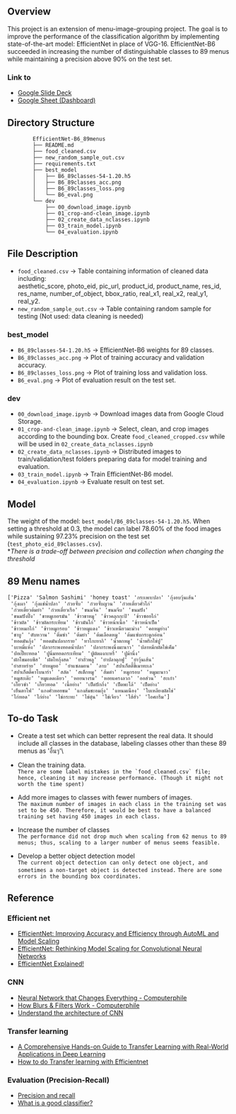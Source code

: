 ## **Overview**

This project is an extension of menu-image-grouping project. The goal is to improve the performance of the classification algorithm by implementing state-of-the-art model: EfficientNet in place of VGG-16. EfficientNet-B6 succeeded in increasing the number of distinguishable classes to 89 menus while maintaining a precision above 90% on the test set.

### Link to
-   [Google Slide Deck](https://docs.google.com/presentation/d/1_F3VSmzPyqRwha-iKuc1wi_81Ia--21MHBd410eCf8k/edit?usp=sharing)
-   [Google Sheet (Dashboard)](https://docs.google.com/spreadsheets/d/1bbqNpecLwyRiyXTifPtHHLRhhv4npazowSRgZvpEmlY/edit?usp=sharing)


## **Directory Structure**


```
        EfficientNet-B6_89menus
        ├── README.md
        ├── food_cleaned.csv
        ├── new_random_sample_out.csv
        ├── requirements.txt
        ├── best_model
        │   ├── B6_89classes-54-1.20.h5
        │   ├── B6_89classes_acc.png
        │   ├── B6_89classes_loss.png
        │   └── B6_eval.png
        └── dev
            ├── 00_download_image.ipynb
            ├── 01_crop-and-clean_image.ipynb
            ├── 02_create_data_nclasses.ipynb
            ├── 03_train_model.ipynb
            └── 04_evaluation.ipynb
```

## File Description
-   `food_cleaned.csv` -> Table containing information of cleaned data including: \
aesthetic_score, photo_eid, pic_url, product_id, product_name, res_id, res_name, number_of_object, bbox_ratio, real_x1, real_x2, real_y1, real_y2.
-   `new_random_sample_out.csv` -> Table containing random sample for testing (Not used: data cleaning is needed)

### best_model
-   `B6_89classes-54-1.20.h5` -> EfficientNet-B6 weights for 89 classes. 
-   `B6_89classes_acc.png` -> Plot of training accuracy and validation accuracy.
-   `B6_89classes_loss.png` -> Plot of training loss and validation loss.
-   `B6_eval.png` -> Plot of evaluation result on the test set.

### dev
-   `00_download_image.ipynb` -> Download images data from Google Cloud Storage.
-   `01_crop-and-clean_image.ipynb` -> Select, clean, and crop images according to the bounding box. Create `food_cleaned_cropped.csv` while will be used in `02_create_data_nclasses.ipynb`
-   `02_create_data_nclasses.ipynb` -> Distributed images to train/validation/test folders preparing data for model training and evaluation.
-   `03_train_model.ipynb` -> Train EfficientNet-B6 model.
-   `04_evaluation.ipynb` -> Evaluate result on test set.

## Model

The weight of the model: `best_model/B6_89classes-54-1.20.h5`. When setting a threshold at 0.3, the model can label 78.60% of the food images while sustaining 97.23% precision on the test set (`test_photo_eid_89classes.csv`).\
**There is a trade-off between precision and collection when changing the threshold*

## 89 Menu names

```
['Pizza' 'Salmon Sashimi' 'honey toast' 'กระเพาะปลา' 'กุ้งอบวุ้นเส้น'
 'กุ้งเผา' 'กุ้งแช่น้ำปลา' 'ก๋วยจั๊บ' 'ก๋วยจั๊บญวน' 'ก๋วยเตี๋ยวคั่วไก่'
 'ก๋วยเตี๋ยวต้มยำ' 'ก๋วยเตี๋ยวเรือ' 'ขนมจีน' 'ขนมจีบ' 'ขนมปัง'
 'ขนมปังปิ้ง' 'ขาหมูเยอรมัน' 'ข้าวขาหมู' 'ข้าวคลุกกะปิ' 'ข้าวซอยไก่'
 'ข้าวผัด' 'ข้าวผัดกระเทียม' 'ข้าวมันไก่' 'ข้าวหน้าเนื้อ' 'ข้าวหน้าเป็ด'
 'ข้าวหมกไก่' 'ข้าวหมูกรอบ' 'ข้าวหมูแดง' 'ข้าวเหนียวมะม่วง' 'คอหมูย่าง'
 'ชาบู' 'ตับหวาน' 'ติ่มซำ' 'ต้มยำ' 'ต้มเลือดหมู' 'ต้มแซ่บกระดูกอ่อน'
 'ทอดมันกุ้ง' 'ทอดมันปลากราย' 'ทาโกะยากิ' 'น้ำตกหมู' 'น้ำพริกไข่ปู'
 'บะหมี่แห้ง' 'ปลากระพงทอดน้ำปลา' 'ปลากระพงนึ่งมะนาว' 'ปลาหมึกผัดไข่เค็ม'
 'ปอเปี๊ยะทอด' 'ปูนิ่มทอดกระเทียม' 'ปูผัดผงกะหรี่' 'ปูม้านึ่ง'
 'ผักโขมอบชีส' 'ผัดไทกุ้งสด' 'ยำถั่วพลู' 'ยำปลาดุกฟู' 'ยำวุ้นเส้น'
 'ยำสาหร่าย' 'ยำหมูยอ' 'ยำแซลมอน' 'ลาบ' 'สปาเก็ตตี้ขี้เมาทะเล'
 'สปาเก็ตตี้คาโบนาร่า' 'สลัด' 'สเต็กหมู' 'ส้มตำ' 'หมูกรอบ' 'หมูมะนาว'
 'หมูสะเต๊ะ' 'หมูแดดเดียว' 'หอยนางรม' 'หอยแครงลวก' 'ออส่วน' 'ฮะเก๋า'
 'เกี๊ยวซ่า' 'เกี๊ยวทอด' 'เนื้อย่าง' 'เป็ดปักกิ่ง' 'เป็ดพะโล้' 'เป็ดย่าง'
 'เย็นตาโฟ' 'แกงคั่วหอยขม' 'แกงส้มชะอมกุ้ง' 'แหนมเนือง' 'ใบเหลียงผัดไข่'
 'ไก่ทอด' 'ไก่ย่าง' 'ไข่กระทะ' 'ไข่ตุ๋น' 'ไข่เจียว' 'ไส้อั่ว' 'ไอศกรีม']

```

## To-do Task

-   Create a test set which can better represent the real data. It should include all classes in the database, labeling classes other than these 89 menus as 'อื่นๆ'\
 
-   Clean the training data.\
    ```There are some label mistakes in the `food_cleaned.csv` file; hence, cleaning it may increase performance. (Though it might not worth the time spent)```

-   Add more images to classes with fewer numbers of images.\
    ```The maximum number of images in each class in the training set was set to be 450. Therefore, it would be best to have a balanced training set having 450 images in each class.```

-   Increase the number of classes\
    ```The performance did not drop much when scaling from 62 menus to 89 menus; thus, scaling to a larger number of menus seems feasible.```

-   Develop a better object detection model\
    ```The current object detection can only detect one object, and sometimes a non-target object is detected instead.```
    ```There are some errors in the bounding box coordinates.```

## Reference

### Efficient net
-   [EfficientNet: Improving Accuracy and Efficiency through AutoML and Model Scaling](https://ai.googleblog.com/2019/05/efficientnet-improving-accuracy-and.html) 
-   [EfficientNet: Rethinking Model Scaling for Convolutional Neural Networks](https://arxiv.org/abs/1905.11946)
-   [EfficientNet Explained!](https://www.youtube.com/watch?v=3svIm5UC94I)

### CNN
-   [Neural Network that Changes Everything - Computerphile](https://www.youtube.com/watch?v=py5byOOHZM8)
-   [How Blurs & Filters Work - Computerphile](https://youtu.be/C_zFhWdM4ic)
-   [Understand the architecture of CNN](https://towardsdatascience.com/understand-the-architecture-of-cnn-90a25e244c7)

### Transfer learning
-   [A Comprehensive Hands-on Guide to Transfer Learning with Real-World Applications in Deep Learning](https://towardsdatascience.com/a-comprehensive-hands-on-guide-to-transfer-learning-with-real-world-applications-in-deep-learning-212bf3b2f27a)
-   [How to do Transfer learning with Efficientnet](https://www.dlology.com/blog/transfer-learning-with-efficientnet/)

### Evaluation (Precision-Recall)
-   [Precision and recall](https://en.wikipedia.org/wiki/Precision_and_recall)
-   [What is a good classifier?](https://skilja.com/what-is-a-good-classifier-1-4/)

